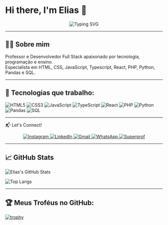 # Hi there, I'm Elias 👋

<p align="center">
  <img src="https://readme-typing-svg.herokuapp.com?font=Fira+Code&size=28&pause=1000&center=true&vCenter=true&width=700&height=100&lines=Professor+e+Desenvolvedor+Full+Stack;Apaixonado+por+Tecnologia+e+Ensino!" alt="Typing SVG" />
</p>


---

## 👨‍🏫 Sobre mim
Professor e Desenvolvedor Full Stack apaixonado por tecnologia, programação e ensino.  
Especialista em HTML, CSS, JavaScript, Typescript, React, PHP, Python, Pandas e SQL.

---

## 🚀 Tecnologias que trabalho:

![HTML5](https://img.shields.io/badge/HTML5-%23E34F26.svg?&style=for-the-badge&logo=html5&logoColor=white)
![CSS3](https://img.shields.io/badge/CSS3-%231572B6.svg?&style=for-the-badge&logo=css3&logoColor=white)
![JavaScript](https://img.shields.io/badge/JavaScript-%23323330.svg?&style=for-the-badge&logo=javascript&logoColor=%23F7DF1E)
![TypeScript](https://img.shields.io/badge/TypeScript-%23007ACC.svg?&style=for-the-badge&logo=typescript&logoColor=white)
![React](https://img.shields.io/badge/React-%2320232a.svg?&style=for-the-badge&logo=react&logoColor=%2361DAFB)
![PHP](https://img.shields.io/badge/PHP-%23777BB4.svg?&style=for-the-badge&logo=php&logoColor=white)
![Python](https://img.shields.io/badge/Python-3670A0?style=for-the-badge&logo=python&logoColor=ffdd54)
![Pandas](https://img.shields.io/badge/Pandas-%23150458.svg?&style=for-the-badge&logo=pandas&logoColor=white)
![SQL](https://img.shields.io/badge/SQL-%23007ACC.svg?&style=for-the-badge&logo=mysql&logoColor=white)

---

📬 Let's Connect!
<p align="center"> <a href="https://www.instagram.com/eliaswebdesigner" target="_blank"> <img alt="Instagram" src="https://img.shields.io/badge/Instagram-E4405F?style=for-the-badge&logo=instagram&logoColor=white" /> </a> <a href="https://www.linkedin.com/in/eliasgomesdeveloper" target="_blank"> <img alt="LinkedIn" src="https://img.shields.io/badge/LinkedIn-0077B5?style=for-the-badge&logo=linkedin&logoColor=white" /> </a> <a href="mailto:eliasgdeveloper@gmail.com" target="_blank"> <img alt="Gmail" src="https://img.shields.io/badge/Gmail-D14836?style=for-the-badge&logo=gmail&logoColor=white" /> </a> <a href="https://wa.me/5532998369193" target="_blank"> <img alt="WhatsApp" src="https://img.shields.io/badge/WhatsApp-25D366?style=for-the-badge&logo=whatsapp&logoColor=white" /> </a> <a href="https://www.superprof.com.br/promocao-curso-javascript-aluno-por-aula-basico-avancado-front-end-back-end-ensino-passo-passo.html" target="_blank"> <img alt="Superprof" src="https://img.shields.io/badge/Superprof-FF4081?style=for-the-badge&logo=google-chrome&logoColor=white" /> </a> </p>

---

## 📈 GitHub Stats

![Elias's GitHub Stats](https://github-readme-stats.vercel.app/api?username=eliasgdeveloper&show_icons=true&theme=dark)

![Top Langs](https://github-readme-stats.vercel.app/api/top-langs/?username=eliasgdeveloper&layout=compact&theme=dark)

---

## 🏆 Meus Troféus no GitHub:

[![trophy](https://github-profile-trophy.vercel.app/?username=eliasgdeveloper&theme=darkhub)](https://github.com/ryo-ma/github-profile-trophy)

